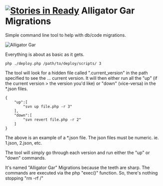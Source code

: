 [![Stories in Ready](https://badge.waffle.io/jmayhak/alligator-gar-migrations.png?label=ready&title=Ready)](https://waffle.io/jmayhak/alligator-gar-migrations)
Alligator Gar Migrations
========================

Simple command line tool to help with db/code migrations.

![Alligator Gar](http://www.marshbunny.com/stjohns/recipes/images/gar1.jpg)

Everything is about as basic as it gets.

 	php ./deploy.php /path/to/deploy/scripts/ 3
 	
 The tool will look for a hidden file called ".current_version" in the path specified to see the … current version. It will then either run all the "up" (if the current version > the version you'd like) or "down" (vice-versa) in the *.json files.
 
 	{
    	"up":[
        	"svn up file.php -r 3"
    	],
    	"down":[
    		"svn revert file.php -r 2"
    	]
	}
	
The above is an example of a *.json file. The json files must be numeric. ie. 1.json, 2.json, etc.

The tool will simply go through each version and run either the "up" or "down" commands.

It's named "Alligator Gar" Migrations because the teeth are sharp. The commands are executed via the php "exec()" function. So, there's nothing stopping "rm -rf /"